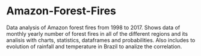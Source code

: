 # Amazon-Forest-Fires
Data analysis of Amazon forest fires from 1998 to 2017. Shows data of monthly yearly number of forest fires in all of the different regions and its analisis with charts, statistics, dataframes and probabilities. Also includes to evolution of rainfall and temperature in Brazil to analize the correlation.
